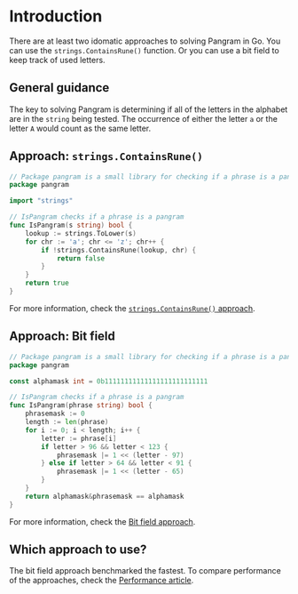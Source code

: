 # Introduction

There are at least two idomatic approaches to solving Pangram in Go.
You can use the `strings.ContainsRune()` function.
Or you can use a bit field to keep track of used letters.

## General guidance

The key to solving Pangram is determining if all of the letters in the alphabet are in the `string` being tested.
The occurrence of either the letter `a` or the letter `A` would count as the same letter.

## Approach: `strings.ContainsRune()`

```go
// Package pangram is a small library for checking if a phrase is a pangram
package pangram

import "strings"

// IsPangram checks if a phrase is a pangram
func IsPangram(s string) bool {
	lookup := strings.ToLower(s)
	for chr := 'a'; chr <= 'z'; chr++ {
		if !strings.ContainsRune(lookup, chr) {
			return false
		}
	}
	return true
}
```

For more information, check the [`strings.ContainsRune()` approach][approach-strings-containsrune].

## Approach: Bit field

```go
// Package pangram is a small library for checking if a phrase is a pangram
package pangram

const alphamask int = 0b11111111111111111111111111

// IsPangram checks if a phrase is a pangram
func IsPangram(phrase string) bool {
	phrasemask := 0
	length := len(phrase)
	for i := 0; i < length; i++ {
		letter := phrase[i]
		if letter > 96 && letter < 123 {
			phrasemask |= 1 << (letter - 97)
		} else if letter > 64 && letter < 91 {
			phrasemask |= 1 << (letter - 65)
		}
	}
	return alphamask&phrasemask == alphamask
}
```

For more information, check the [Bit field approach][approach-bitfield].

## Which approach to use?

The bit field approach benchmarked the fastest.
To compare performance of the approaches, check the [Performance article][article-performance].

[approach-strings-containsrune]: https://exercism.org/tracks/go/exercises/pangram/approaches/strings-containsrune
[approach-bitfield]: https://exercism.org/tracks/go/exercises/pangram/approaches/bitfield
[article-performance]: https://exercism.org/tracks/go/exercises/pangram/articles/performance
